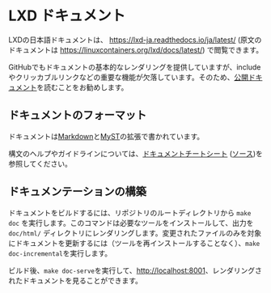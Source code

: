 # LXD ドキュメント

LXDの日本語ドキュメントは、 <https://lxd-ja.readthedocs.io/ja/latest/> (原文のドキュメントは <https://linuxcontainers.org/lxd/docs/latest/>) で閲覧できます。

GitHubでもドキュメントの基本的なレンダリングを提供していますが、includeやクリッカブルリンクなどの重要な機能が欠落しています。そのため、[公開ドキュメント](https://lxd-ja.readthedocs.io/ja/latest/)を読むことをお勧めします。

## ドキュメントのフォーマット

ドキュメントは[Markdown](https://commonmark.org/)と[MyST](https://myst-parser.readthedocs.io/)の拡張で書かれています。

構文のヘルプやガイドラインについては、[ドキュメントチートシート](https://lxd-ja.readthedocs.io/ja/latest/doc-cheat-sheet/) ([ソース](doc-cheat-sheet.md?plain=1))を参照してください。

## ドキュメンテーションの構築

ドキュメントをビルドするには、リポジトリのルートディレクトリから `make doc` を実行します。このコマンドは必要なツールをインストールして、出力を `doc/html/` ディレクトリにレンダリングします。変更されたファイルのみを対象にドキュメントを更新するには（ツールを再インストールすることなく）、`make doc-incremental`を実行します。

ビルド後、`make doc-serve`を実行して、<http://localhost:8001>、レンダリングされたドキュメントを見ることができます。
